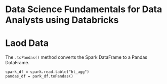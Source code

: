 # Data Science Fundamentals for Data Analysts using Databricks

# Laod Data
The `.toPandas()` method converts the Spark DataFrame to a Pandas DataFrame.
```
spark_df = spark.read.table("ht_agg")
pandas_df = park_df.toPandas()
```

<br>

# 

```
```

<br>

# 

```
```

<br>

# 

```
```

<br>

# 

```
```

<br>

